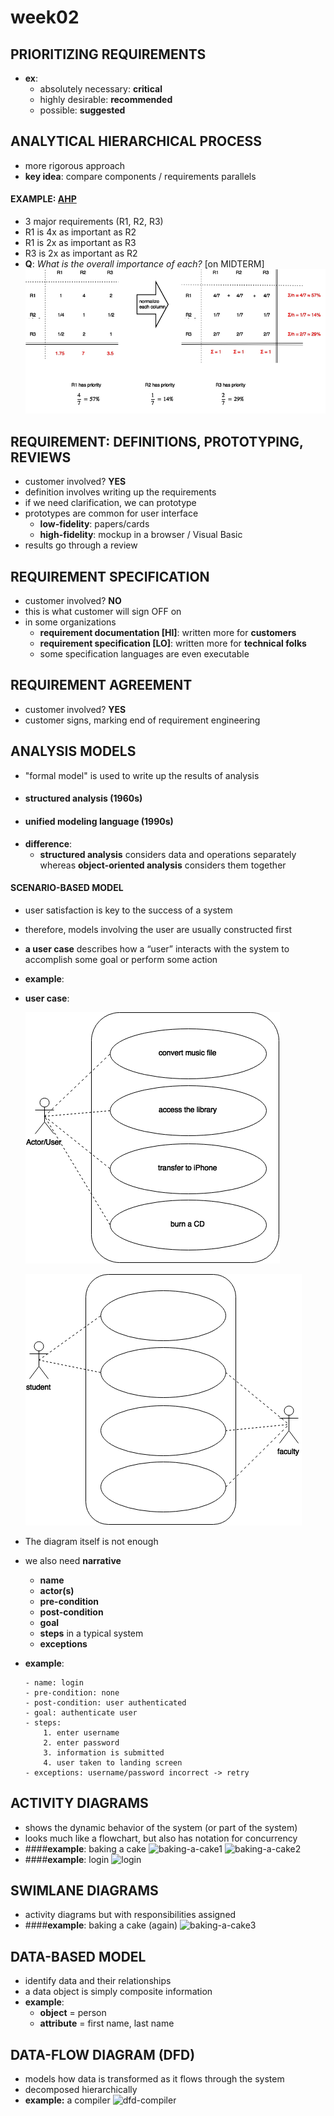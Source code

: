 # **week02**
## PRIORITIZING REQUIREMENTS
- **ex**:
    - absolutely necessary: **critical**
    - highly desirable: **recommended**
    - possible: **suggested**

## ANALYTICAL HIERARCHICAL PROCESS
- more rigorous approach
- **key idea**: compare components / requirements parallels


#### EXAMPLE: [AHP](#analytical-hierarchical-process)
- 3 major requirements (R1, R2, R3)
- R1 is 4x as important as R2
- R1 is 2x as important as R3
- R3 is 2x as important as R2
- **Q**: *What is the overall importance of each?* [on MIDTERM]
![ahp-example](img/[COEN174]week2a-diagram1.png)


## REQUIREMENT: DEFINITIONS, PROTOTYPING, REVIEWS
- customer involved? **YES**
- definition involves writing up the requirements
- if we need clarification, we can prototype
- prototypes are common for user interface
    - **low-fidelity**: papers/cards
    - **high-fidelity**: mockup in a browser / Visual Basic
- results go through a review


## REQUIREMENT SPECIFICATION
- customer involved? **NO**
- this is what customer will sign OFF on
- in some organizations
    - **requirement documentation [HI]**: written more for **customers**
    - **requirement specification [LO]**: written more for **technical folks**
    - some specification languages are even executable


## REQUIREMENT AGREEMENT
- customer involved? **YES**
- customer signs, marking end of requirement engineering


## ANALYSIS MODELS
- "formal model" is used to write up the results of analysis
- #### structured analysis (1960s)
- #### unified modeling language (1990s)
- **difference**:
    - **structured analysis** considers data and operations separately whereas **object-oriented analysis** considers them together

#### SCENARIO-BASED MODEL
- user satisfaction is key to the success of a system
- therefore, models involving the user are usually constructed first
- **a user case** describes how a “user” interacts with the system to accomplish some goal or perform some action
- **example**:
- **user case**:
    
    ![user-case](img/[COEN174]week2a-diagram2.png)
    
    ![user-case](img/[COEN174]week2a-diagram3.png)
- The diagram itself is not enough
- we also need **narrative**
    - **name**
    - **actor(s)**
    - **pre-condition**
    - **post-condition**
    - **goal**
    - **steps** in a typical system
    - **exceptions**


- **example**:
    ```
    - name: login
    - pre-condition: none
    - post-condition: user authenticated
    - goal: authenticate user
    - steps:    
        1. enter username
        2. enter password
        3. information is submitted
        4. user taken to landing screen
    - exceptions: username/password incorrect -> retry
    ```

## ACTIVITY DIAGRAMS
- shows the dynamic behavior of the system (or part of the system)
- looks much like a flowchart, but also has notation for concurrency
- ####**example**: baking a cake
![baking-a-cake1](img/[COEN174]week2c-diagram1.png)
![baking-a-cake2](img/[COEN174]week2c-diagram2.png)
- ####**example**: login
![login](img/[COEN174]week2c-diagram3.png)

## SWIMLANE DIAGRAMS
- activity diagrams but with responsibilities assigned
- ####**example**: baking a cake (again)
![baking-a-cake3](img/[COEN174]week2c-diagram4.png)

## DATA-BASED MODEL
- identify data and their relationships
- a data object is simply composite information
- **example**:
    - **object** = person
    - **attribute** = first name, last name

## DATA-FLOW DIAGRAM (DFD)
- models how data is transformed as it flows through the system
- decomposed hierarchically
- **example:** a compiler
![dfd-compiler](img/[COEN174]week2c-diagram5.png)